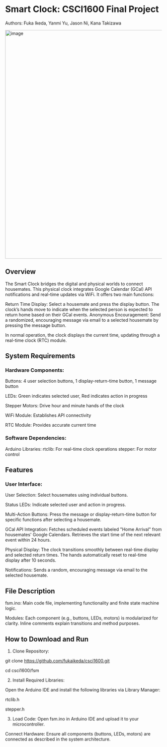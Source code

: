 # Smart Clock: CSCI1600 Final Project

Authors: Fuka Ikeda, Yanmi Yu, Jason Ni, Kana Takizawa

<img width="732" alt="image" src="https://github.com/user-attachments/assets/af51952e-aaba-48e1-a6e7-a60e96708297" />


## Overview

The Smart Clock bridges the digital and physical worlds to connect housemates. This physical clock integrates Google Calendar (GCal) API notifications and real-time updates via WiFi. It offers two main functions:

Return Time Display: Select a housemate and press the display button. The clock’s hands move to indicate when the selected person is expected to return home based on their GCal events.
Anonymous Encouragement: Send a randomized, encouraging message via email to a selected housemate by pressing the message button.

In normal operation, the clock displays the current time, updating through a real-time clock (RTC) module.


## System Requirements

### Hardware Components:
Buttons: 4 user selection buttons, 1 display-return-time button, 1 message button

LEDs: Green indicates selected user, Red indicates action in progress

Stepper Motors: Drive hour and minute hands of the clock

WiFi Module: Establishes API connectivity

RTC Module: Provides accurate current time

### Software Dependencies:

Arduino Libraries:
rtclib: For real-time clock operations
stepper: For motor control

## Features

### User Interface:

User Selection: Select housemates using individual buttons.

Status LEDs: Indicate selected user and action in progress.

Multi-Action Buttons: Press the message or display-return-time button for specific functions after selecting a housemate.

GCal API Integration: Fetches scheduled events labeled "Home Arrival" from housemates' Google Calendars. Retrieves the start time of the next relevant event within 24 hours.

Physical Display: The clock transitions smoothly between real-time display and selected return times. The hands automatically reset to real-time display after 10 seconds.

Notifications: Sends a random, encouraging message via email to the selected housemate.

## File Description

fsm.ino: Main code file, implementing functionality and finite state machine logic.

Modules: Each component (e.g., buttons, LEDs, motors) is modularized for clarity. Inline comments explain transitions and method purposes.

## How to Download and Run

1. Clone Repository:

git clone https://github.com/fukaikeda/csci1600.git

cd csci1600/fsm

2. Install Required Libraries:

Open the Arduino IDE and install the following libraries via Library Manager:

rtclib.h

stepper.h

3. Load Code: Open fsm.ino in Arduino IDE and upload it to your microcontroller.

Connect Hardware: Ensure all components (buttons, LEDs, motors) are connected as described in the system architecture.

